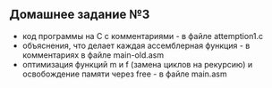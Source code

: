 ## Домашнее задание №3

- код программы на С с комментариями - в файле attemption1.c
- объяснения, что делает каждая ассемблерная функция - в комментариях в файле 
main-old.asm
- оптимизация функций m и f (замена циклов на рекурсию) и освобождение памяти через free - в файле main.asm
